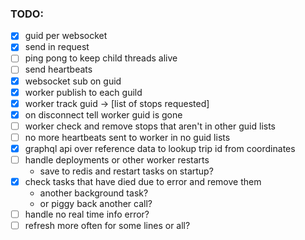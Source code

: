 ### TODO:
- [x] guid per websocket
- [x] send in request
- [ ] ping pong to keep child threads alive
- [ ] send heartbeats
- [x] websocket sub on guid
- [x] worker publish to each guild
- [x] worker track guid -> [list of stops requested]
- [x] on disconnect tell worker guid is gone
- [ ] worker check and remove stops that aren't in other guid lists
- [ ] no more heartbeats sent to worker in no guid lists
- [x] graphql api over reference data to lookup trip id from coordinates
- [ ] handle deployments or other worker restarts
    - save to redis and restart tasks on startup?
- [x] check tasks that have died due to error and remove them
    - another background task?
    - or piggy back another call?
- [ ] handle no real time info error?
- [ ] refresh more often for some lines or all?
